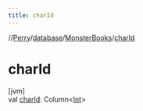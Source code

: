 ```yaml
---
title: charId
---
```

//[Perry](../../../index.html)/[database](../index.html)/[MonsterBooks](index.html)/[charId](char-id.html)



# charId



[jvm]\
val [charId](char-id.html): Column<[Int](https://kotlinlang.org/api/latest/jvm/stdlib/kotlin/-int/index.html)>




